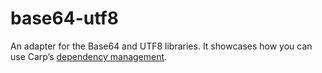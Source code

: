 # base64-utf8

An adapter for the Base64 and UTF8 libraries. It showcases how you can use
Carp’s [dependency management](https://github.com/carp-lang/Carp/pull/263).
